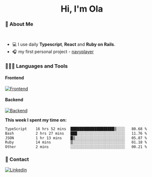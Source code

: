 <h1 align="center">Hi, I'm Ola</h1>

### 💅 About Me

<br/>

- 💻 I use daily **Typescript**, **React** and **Ruby on Rails**.
- 🎧 my first personal project - [navyplayer](https://navyplayer.netlify.app/)

### 👩🏻‍💻 Languages and Tools

#### Frontend

[![Frontend](https://skillicons.dev/icons?i=react,nextjs,ts,js,html,css,scss,tailwind)](https://skillicons.dev)

#### Backend
[![Backend](https://skillicons.dev/icons?i=nodejs,express,nestjs,rails,graphql)](https://skillicons.dev)

**This week I spent my time on:**

<!--START_SECTION:waka-->

```txt
TypeScript    16 hrs 52 mins  ████████████████████▒░░░░   80.68 %
Bash          2 hrs 27 mins   ███░░░░░░░░░░░░░░░░░░░░░░   11.76 %
JSON          1 hr 13 mins    █▒░░░░░░░░░░░░░░░░░░░░░░░   05.87 %
Ruby          14 mins         ▒░░░░░░░░░░░░░░░░░░░░░░░░   01.18 %
Other         2 mins          ░░░░░░░░░░░░░░░░░░░░░░░░░   00.21 %
```

<!--END_SECTION:waka-->

### 📨 Contact
  
[![Linkedin](https://skillicons.dev/icons?i=linkedin)](https://linkedin.com/in/aleksandra-kamińska)
